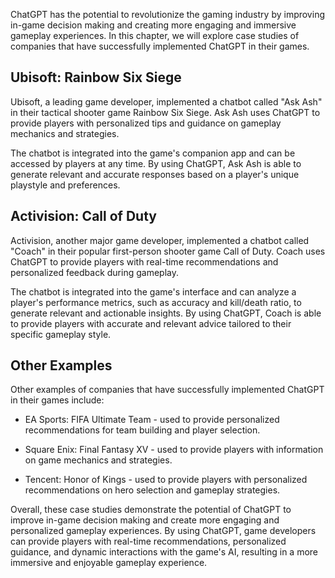 
ChatGPT has the potential to revolutionize the gaming industry by improving in-game decision making and creating more engaging and immersive gameplay experiences. In this chapter, we will explore case studies of companies that have successfully implemented ChatGPT in their games.

Ubisoft: Rainbow Six Siege
--------------------------

Ubisoft, a leading game developer, implemented a chatbot called "Ask Ash" in their tactical shooter game Rainbow Six Siege. Ask Ash uses ChatGPT to provide players with personalized tips and guidance on gameplay mechanics and strategies.

The chatbot is integrated into the game's companion app and can be accessed by players at any time. By using ChatGPT, Ask Ash is able to generate relevant and accurate responses based on a player's unique playstyle and preferences.

Activision: Call of Duty
------------------------

Activision, another major game developer, implemented a chatbot called "Coach" in their popular first-person shooter game Call of Duty. Coach uses ChatGPT to provide players with real-time recommendations and personalized feedback during gameplay.

The chatbot is integrated into the game's interface and can analyze a player's performance metrics, such as accuracy and kill/death ratio, to generate relevant and actionable insights. By using ChatGPT, Coach is able to provide players with accurate and relevant advice tailored to their specific gameplay style.

Other Examples
--------------

Other examples of companies that have successfully implemented ChatGPT in their games include:

* EA Sports: FIFA Ultimate Team - used to provide personalized recommendations for team building and player selection.

* Square Enix: Final Fantasy XV - used to provide players with information on game mechanics and strategies.

* Tencent: Honor of Kings - used to provide players with personalized recommendations on hero selection and gameplay strategies.

Overall, these case studies demonstrate the potential of ChatGPT to improve in-game decision making and create more engaging and personalized gameplay experiences. By using ChatGPT, game developers can provide players with real-time recommendations, personalized guidance, and dynamic interactions with the game's AI, resulting in a more immersive and enjoyable gameplay experience.
